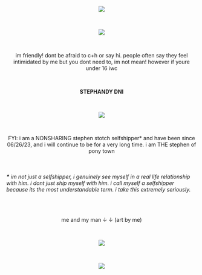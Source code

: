 <p align="center"> <img src="https://komarev.com/ghpvc/?username=stephenstotch&color=red"> </p>
<br>

<p align="center"> <img src="https://spotify-github-profile.kittinanx.com/api/view?uid=31ygin2226l7mc6jtqwyftlv6zoa&cover_image=true&theme=default&show_offline=false&background_color=5a1c00&interchange=false&bar_color=ff4015&bar_color_cover=false)](https://github.com/kittinan/spotify-github-profile"> </p>
<br>
<p align="center">im friendly! dont be afraid to c+h or say hi. people often say they feel intimidated by me but you dont need to, im not mean! however if youre under 16 iwc</p>
<br>
<p align="center"> <b>STEPHANDY DNI</b> </p>
<br>
<p align="center"><img src="https://files.catbox.moe/qzyin0.png"></p>
<br>
<p align="center">FYI: i am a NONSHARING stephen stotch selfshipper* and have been since 06/26/23, and i will continue to be for a very long time. i am THE stephen of pony town</p>
<br>
<h6><b>*</b> im not just a selfshipper, i genuinely see myself in a real life relationship with him. i dont just ship myself with him. i call myself a selfshipper because its the most understandable term. i take this extremely seriously.</h6>
<br>
<p align="center">me and my man ↓ ↓ (art by me)</p>
<br>
<p align="center"><img src="https://files.catbox.moe/rgch7o.png"></p>

<br>
<p align="center"><img src="https://files.catbox.moe/wwjkwe.png"></p>

